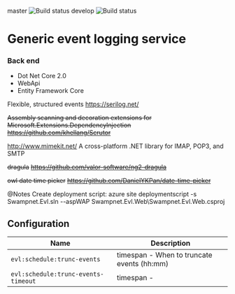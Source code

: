 master ![Build status](https://swampnet.visualstudio.com/_apis/public/build/definitions/2d0f5092-dcc4-4d85-80b6-c0ecbac3c14f/12/badge)
develop ![Build status](https://swampnet.visualstudio.com/_apis/public/build/definitions/2d0f5092-dcc4-4d85-80b6-c0ecbac3c14f/16/badge)

# Generic event logging service

### Back end
- Dot Net Core 2.0
- WebApi
- Entity Framework Core

Flexible, structured events
https://serilog.net/

~~Assembly scanning and decoration extensions for Microsoft.Extensions.DependencyInjection~~
~~https://github.com/khellang/Scrutor~~

http://www.mimekit.net/
A cross-platform .NET library for IMAP, POP3, and SMTP

~~dragula~~
~~https://github.com/valor-software/ng2-dragula~~

~~owl date time picker~~
~~https://github.com/DanielYKPan/date-time-picker~~

@Notes
Create deployment script:
azure site deploymentscript -s Swampnet.Evl.sln --aspWAP Swampnet.Evl.Web\Swampnet.Evl.Web.csproj

## Configuration

Name                                         | Description
---------------------------------------------|--------------
````evl:schedule:trunc-events````            | timespan - When to truncate events (hh:mm)
````evl:schedule:trunc-events-timeout````    | timespan - 


